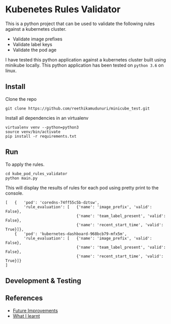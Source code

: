 Kubenetes Rules Validator
==

This is a python project that can be used to validate the following rules against a kubernetes cluster.

* Validate image prefixes
* Validate label keys
* Validate the pod age

I have tested this python application against a kubernetes cluster built using minikube locally.
This python application has been tested on `python 3.6` on linux.

Install
--

Clone the repo

```
git clone https://github.com/reethikamudunuri/minicube_test.git
```

Install all dependencies in an virtualenv

```
virtualenv venv --python=python3
source venv/bin/activate
pip install -r requirements.txt
```

Run
--
To apply the rules.

```
cd kube_pod_rules_validator
python main.py
```

This will display the results of rules for each pod using pretty print to the console.

```
[   {   'pod': 'coredns-74ff55c5b-dztsw',
        'rule_evaluation': [   {'name': 'image_prefix', 'valid': False},
                               {'name': 'team_label_present', 'valid': False},
                               {'name': 'recent_start_time', 'valid': True}]},
    {   'pod': 'kubernetes-dashboard-968bcb79-mfx5m',
        'rule_evaluation': [   {'name': 'image_prefix', 'valid': False},
                               {'name': 'team_label_present', 'valid': False},
                               {'name': 'recent_start_time', 'valid': True}]}
]
```

Development & Testing
--

References
--
* [Future Improvements](docs/future-improvements.md)
* [What I learnt](docs/what-i-learnt.md)